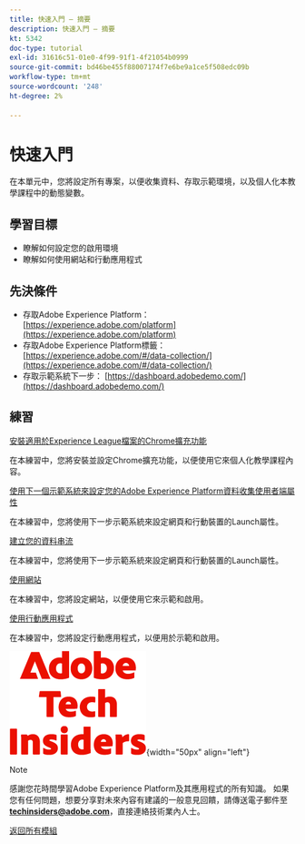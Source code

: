 ```yaml
---
title: 快速入門 — 摘要
description: 快速入門 — 摘要
kt: 5342
doc-type: tutorial
exl-id: 31616c51-01e0-4f99-91f1-4f21054b0999
source-git-commit: bd46be455f88007174f7e6be9a1ce5f508edc09b
workflow-type: tm+mt
source-wordcount: '248'
ht-degree: 2%

---
```


# 快速入門

在本單元中，您將設定所有專案，以便收集資料、存取示範環境，以及個人化本教學課程中的動態變數。

## 學習目標

- 瞭解如何設定您的啟用環境
- 瞭解如何使用網站和行動應用程式

## 先決條件

- 存取Adobe Experience Platform： [https://experience.adobe.com/platform](https://experience.adobe.com/platform)
- 存取Adobe Experience Platform標籤： [https://experience.adobe.com/#/data-collection/](https://experience.adobe.com/#/data-collection/)
- 存取示範系統下一步： [https://dashboard.adobedemo.com/](https://dashboard.adobedemo.com/)

## 練習

[安裝適用於Experience League檔案的Chrome擴充功能](./ex1.md)

在本練習中，您將安裝並設定Chrome擴充功能，以便使用它來個人化教學課程內容。

[使用下一個示範系統來設定您的Adobe Experience Platform資料收集使用者端屬性](./ex2.md)

在本練習中，您將使用下一步示範系統來設定網頁和行動裝置的Launch屬性。

[建立您的資料串流](./ex3.md)

在本練習中，您將使用下一步示範系統來設定網頁和行動裝置的Launch屬性。

[使用網站](./ex4.md)

在本練習中，您將設定網站，以便使用它來示範和啟用。

[使用行動應用程式](./ex5.md)

在本練習中，您將設定行動應用程式，以便用於示範和啟用。

![技術內部人士](./../../../assets/images/techinsiders.png){width="50px" align="left"}

>[!NOTE]
>
>感謝您花時間學習Adobe Experience Platform及其應用程式的所有知識。 如果您有任何問題，想要分享對未來內容有建議的一般意見回饋，請傳送電子郵件至&#x200B;**techinsiders@adobe.com**，直接連絡技術業內人士。

[返回所有模組](../../../overview.md)
